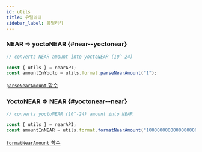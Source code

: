 ```yaml
---
id: utils
title: 유틸리티
sidebar_label: 유틸리티
---
```


### NEAR => yoctoNEAR {#near--yoctonear}

```js
// converts NEAR amount into yoctoNEAR (10^-24)

const { utils } = nearAPI;
const amountInYocto = utils.format.parseNearAmount("1");
```

[<span class="typedoc-icon typedoc-icon-function"></span> `parseNearAmount` 함수](https://near.github.io/near-api-js/functions/_near_js_utils.format.parseNearAmount.html)

### YoctoNEAR => NEAR {#yoctonear--near}

```js
// converts yoctoNEAR (10^-24) amount into NEAR

const { utils } = nearAPI;
const amountInNEAR = utils.format.formatNearAmount("1000000000000000000000000");
```

[<span class="typedoc-icon typedoc-icon-function"></span> `formatNearAmount` 함수](https://near.github.io/near-api-js/functions/_near_js_utils.format.formatNearAmount.html)
